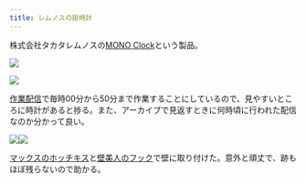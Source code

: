 ```yaml
---
title: レムノスの掛時計
---
```

株式会社タカタレムノスの[MONO Clock](https://www.amazon.co.jp/dp/B004UIT8BK)という製品。

![](https://lh3.googleusercontent.com/HQ7D0cDFEX8aPsOqfJBbaYxSJupgFYssvE_Doinfb90UwseGdIsZHkcBMaweIj56BHdv39NLSITPG56HRzuP7GH9N88zbEqqlFLGS8NkYIWIBzVJIVsAdgLVEYMiiAUrmS5Va8umPfPv1eEPaFTjaLEDg5Bqnz_NNxoCf-DRvF1XLw7-wSu-17gk-l_L)

![](https://lh4.googleusercontent.com/ZL7fT9f1jXUKiVO0SSwB0E9DeGvaTddc4m0OqP5N0kbmmZuAhSmazwYKRJ0MXgBH6I4W8vpAYTVwmznTQ6j-7-UQcN3QuN2aP0-wtX1oCrAXGlwN6dGsFnIxhDBKyQ9_ghF_N5R_RXPokSmCfqVPVb4IDHaTjWVsNA2mkgc6nUxAa0K-rPuQ61wDno_1)

[作業配信](https://www.youtube.com/channel/UC5s-KpSDGzxWPWNv94PnJHw)で毎時00分から50分まで作業することにしているので、見やすいところに時計があると捗る。また、アーカイブで見返すときに何時頃に行われた配信なのか分かって良い。

![](https://lh5.googleusercontent.com/oGQsNACA0U7ISCWNxgipkyVONzKGSm4gIOGcA3AhpsM2x9NlD8AmsAo0USy84GCHfmrq_f2hIB8UZpXHlsdlm2ScDCzLFDzBxvLifuIDMv3cdJGtesfOaZ6MRPuAYS_r_4HF0AQDbgVH0luaZZEB0qt6q4RT686pXCSSMSia5iBKjlWgNyfgAEP94pCv)![](https://lh6.googleusercontent.com/Z0QkzWr90qNuFQG-uFk5zauTZ-5C3jec-py1WAQAenk1gCGwdCc6PL7tWrWCgd9ZczLJLVmO2CaCvyHomiZzYzIIYkMtteMpoNwSSSRsb0WAufw_qh5oln8Xay5nkLlQfiZ0j_RKAbatlUdVaLu5HwdTJ4z6zkZpI-u8Xareyv3eMGSZXRwg1i2zyFlH)

[マックスのホッチキス](https://www.amazon.co.jp/dp/B000O9WRWG)と[壁美人のフック](https://www.amazon.co.jp/dp/B00CU78TDG)で壁に取り付けた。意外と頑丈で、跡もほぼ残らないので助かる。
